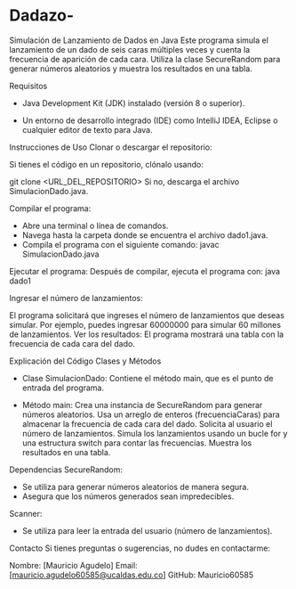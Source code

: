 # Dadazo-
Simulación de Lanzamiento de Dados en Java
Este programa simula el lanzamiento de un dado de seis caras múltiples veces y cuenta la frecuencia de aparición de cada cara. Utiliza la clase SecureRandom para generar números aleatorios y muestra los resultados en una tabla.

Requisitos
- Java Development Kit (JDK) instalado (versión 8 o superior).

- Un entorno de desarrollo integrado (IDE) como IntelliJ IDEA, Eclipse o cualquier editor de texto para Java.

Instrucciones de Uso
Clonar o descargar el repositorio:

Si tienes el código en un repositorio, clónalo usando:

git clone <URL_DEL_REPOSITORIO>
Si no, descarga el archivo SimulacionDado.java.

Compilar el programa:

- Abre una terminal o línea de comandos.
- Navega hasta la carpeta donde se encuentra el archivo dado1.java.
- Compila el programa con el siguiente comando:
  javac SimulacionDado.java

Ejecutar el programa:
Después de compilar, ejecuta el programa con:
java dado1

Ingresar el número de lanzamientos:

El programa solicitará que ingreses el número de lanzamientos que deseas simular.
Por ejemplo, puedes ingresar 60000000 para simular 60 millones de lanzamientos.
Ver los resultados:
El programa mostrará una tabla con la frecuencia de cada cara del dado.

Explicación del Código
Clases y Métodos
- Clase SimulacionDado:
Contiene el método main, que es el punto de entrada del programa.

- Método main:
Crea una instancia de SecureRandom para generar números aleatorios.
Usa un arreglo de enteros (frecuenciaCaras) para almacenar la frecuencia de cada cara del dado.
Solicita al usuario el número de lanzamientos.
Simula los lanzamientos usando un bucle for y una estructura switch para contar las frecuencias.
Muestra los resultados en una tabla.

Dependencias
SecureRandom:
- Se utiliza para generar números aleatorios de manera segura.
- Asegura que los números generados sean impredecibles.

Scanner:
- Se utiliza para leer la entrada del usuario (número de lanzamientos).

Contacto
Si tienes preguntas o sugerencias, no dudes en contactarme:

Nombre: [Mauricio Agudelo]
Email: [mauricio.agudelo60585@ucaldas.edu.co]
GitHub: Mauricio60585
